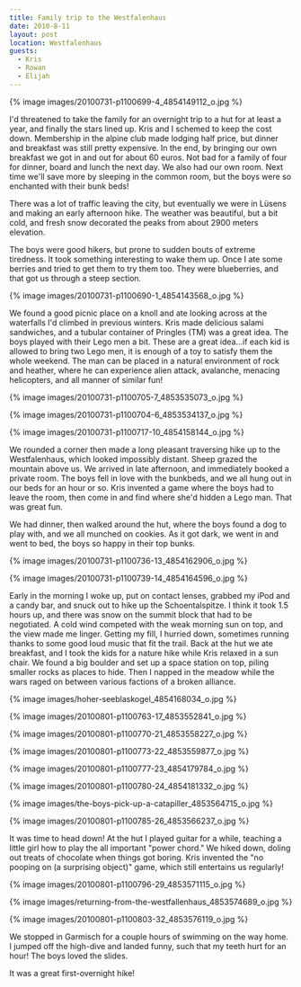 ```yaml
---
title: Family trip to the Westfalenhaus
date: 2010-8-11
layout: post
location: Westfalenhaus
guests:
  - Kris
  - Rowan
  - Elijah
---
```


{% image images/20100731-p1100699-4_4854149112_o.jpg %}
  
  
I'd threatened to take the family for an overnight trip to a hut for at
least a year, and finally the stars lined up. Kris and I schemed to keep
the cost down. Membership in the alpine club made lodging half price, but
dinner and breakfast was still pretty expensive. In the end, by bringing
our own breakfast we got in and out for about 60 euros. Not bad for a family
of four for dinner, board and lunch the next day. We also had our own room.
Next time we'll save more by sleeping in the common room, but the boys
were so enchanted with their bunk beds!
  
  
There was a lot of traffic leaving the city, but eventually we were in
Lüsens and making an early afternoon hike. The weather was beautiful, but
a bit cold, and fresh snow decorated the peaks from about 2900 meters elevation.
  
  
The boys were good hikers, but prone to sudden bouts of extreme tiredness.
It took something interesting to wake them up. Once I ate some berries
and tried to get them to try them too. They were blueberries, and that
got us through a steep section.
  
  
{% image images/20100731-p1100690-1_4854143568_o.jpg %}
  
  
We found a good picnic place on a knoll and ate looking across at the
waterfalls I'd climbed in previous winters. Kris made delicious salami
sandwiches, and a tubular container of Pringles (TM) was a great idea.
The boys played with their Lego men a bit. These are a great idea...if
each kid is allowed to bring two Lego men, it is enough of a toy to satisfy
them the whole weekend. The man can be placed in a natural environment
of rock and heather, where he can experience alien attack, avalanche, menacing
helicopters, and all manner of similar fun!
  
  
{% image images/20100731-p1100705-7_4853535073_o.jpg %}
  
{% image images/20100731-p1100704-6_4853534137_o.jpg %}
  
{% image images/20100731-p1100717-10_4854158144_o.jpg %}
  
  
We rounded a corner then made a long pleasant traversing hike up to the
Westfalenhaus, which looked impossibly distant. Sheep grazed the mountain
above us. We arrived in late afternoon, and immediately booked a private
room. The boys fell in love with the bunkbeds, and we all hung out in our
beds for an hour or so. Kris invented a game where the boys had to leave
the room, then come in and find where she'd hidden a Lego man. That was
great fun.
  
  
We had dinner, then walked around the hut, where the boys found a dog
to play with, and we all munched on cookies. As it got dark, we went in
and went to bed, the boys so happy in their top bunks.
  
  
{% image images/20100731-p1100736-13_4854162906_o.jpg %}
  
{% image images/20100731-p1100739-14_4854164596_o.jpg %}
  
  
Early in the morning I woke up, put on contact lenses, grabbed my iPod
and a candy bar, and snuck out to hike up the Schoentalspitze. I think
it took 1.5 hours up, and there was snow on the summit block that had to
be negotiated. A cold wind competed with the weak morning sun on top, and
the view made me linger. Getting my fill, I hurried down, sometimes running
thanks to some good loud music that fit the trail. Back at the hut we ate
breakfast, and I took the kids for a nature hike while Kris relaxed in
a sun chair. We found a big boulder and set up a space station on top,
piling smaller rocks as places to hide. Then I napped in the meadow while
the wars raged on between various factions of a broken alliance.
  
  
{% image images/hoher-seeblaskogel_4854168034_o.jpg %}
  
{% image images/20100801-p1100763-17_4853552841_o.jpg %}
  
{% image images/20100801-p1100770-21_4853558227_o.jpg %}
  
{% image images/20100801-p1100773-22_4853559877_o.jpg %}
  
{% image images/20100801-p1100777-23_4854179784_o.jpg %}
  
{% image images/20100801-p1100780-24_4854181332_o.jpg %}
  
{% image images/the-boys-pick-up-a-catapiller_4853564715_o.jpg %}
  
{% image images/20100801-p1100785-26_4853566237_o.jpg %}
  
  
It was time to head down! At the hut I played guitar for a while, teaching
a little girl how to play the all important "power chord." We hiked down,
doling out treats of chocolate when things got boring. Kris invented the
"no pooping on (a surprising object)" game, which still entertains us regularly!
  
  
{% image images/20100801-p1100796-29_4853571115_o.jpg %}
  
{% image images/returning-from-the-westfallenhaus_4853574689_o.jpg %}
  
{% image images/20100801-p1100803-32_4853576119_o.jpg %}
  
  
We stopped in Garmisch for a couple hours of swimming on the way home.
I jumped off the high-dive and landed funny, such that my teeth hurt for
an hour! The boys loved the slides.
  
  
It was a great first-overnight hike!
